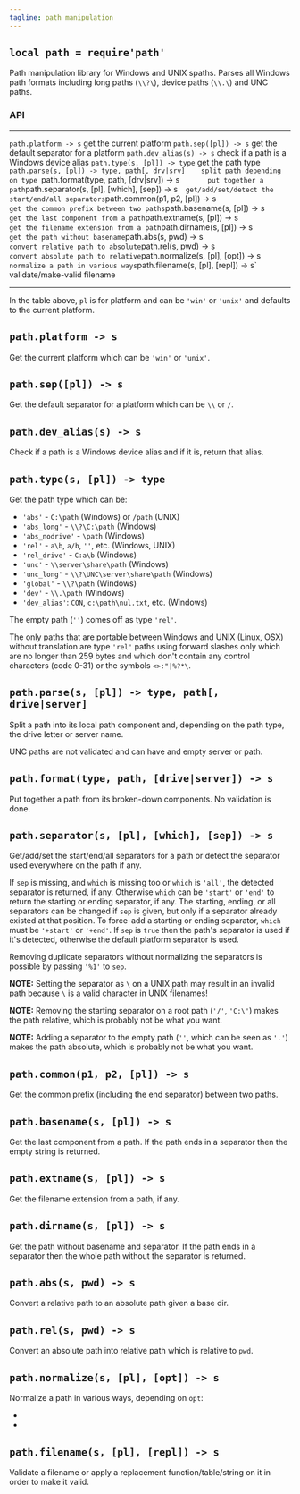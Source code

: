 ```yaml
---
tagline: path manipulation
---
```


## `local path = require'path'`

Path manipulation library for Windows and UNIX spaths. Parses all Windows
path formats including long paths (`\\?\`), device paths (`\\.\`)
and UNC paths.

### API

------------------------------------------------ ------------------------------------------------
`path.platform -> s`                             get the current platform
`path.sep([pl]) -> s`                            get the default separator for a platform
`path.dev_alias(s) -> s`                         check if a path is a Windows device alias
`path.type(s, [pl]) -> type`                     get the path type
`path.parse(s, [pl]) -> type, path[, drv|srv]    split path depending on type
`path.format(type, path, [drv|srv]) -> s`        put together a path
`path.separator(s, [pl], [which], [sep]) -> s`   get/add/set/detect the start/end/all separators
`path.common(p1, p2, [pl]) -> s`                 get the common prefix between two paths
`path.basename(s, [pl]) -> s`                    get the last component from a path
`path.extname(s, [pl]) -> s`                     get the filename extension from a path
`path.dirname(s, [pl]) -> s`                     get the path without basename
`path.abs(s, pwd) -> s`                          convert relative path to absolute
`path.rel(s, pwd) -> s`                          convert absolute path to relative
`path.normalize(s, [pl], [opt]) -> s`            normalize a path in various ways
`path.filename(s, [pl], [repl]) -> s`            validate/make-valid filename
------------------------------------------------ ------------------------------------------------

In the table above, `pl` is for platform and can be `'win'` or `'unix'` and
defaults to the current platform.

## `path.platform -> s`

Get the current platform which can be `'win'` or `'unix'`.

## `path.sep([pl]) -> s`

Get the default separator for a platform which can be `\\` or `/`.

## `path.dev_alias(s) -> s`

Check if a path is a Windows device alias and if it is, return that alias.

## `path.type(s, [pl]) -> type`

Get the path type which can be:

* `'abs'` - `C:\path` (Windows) or `/path` (UNIX)
* `'abs_long'` - `\\?\C:\path` (Windows)
* `'abs_nodrive'` - `\path` (Windows)
* `'rel'` - `a\b`, `a/b`, `''`, etc. (Windows, UNIX)
* `'rel_drive'` - `C:a\b` (Windows)
* `'unc'` - `\\server\share\path` (Windows)
* `'unc_long'` - `\\?\UNC\server\share\path` (Windows)
* `'global'` - `\\?\path` (Windows)
* `'dev'` - `\\.\path` (Windows)
* `'dev_alias'`: `CON`, `c:\path\nul.txt`, etc. (Windows)

The empty path (`''`) comes off as type `'rel'`.

The only paths that are portable between Windows and UNIX (Linux, OSX)
without translation are type `'rel'` paths using forward slashes only which
are no longer than 259 bytes and which don't contain any control characters
(code 0-31) or the symbols `<>:"|%?*\`.

## `path.parse(s, [pl]) -> type, path[, drive|server]`

Split a path into its local path component and, depending on the path type,
the drive letter or server name.

UNC paths are not validated and can have and empty server or path.

## `path.format(type, path, [drive|server]) -> s`

Put together a path from its broken-down components. No validation is done.

## `path.separator(s, [pl], [which], [sep]) -> s`

Get/add/set the start/end/all separators for a path or detect the separator
used everywhere on the path if any.

If `sep` is missing, and `which` is missing too or `which` is `'all'`,
the detected separator is returned, if any. Otherwise `which` can be
`'start'` or `'end'` to return the starting or ending separator, if any.
The starting, ending, or all separators can be changed if `sep` is given,
but only if a separator already existed at that position. To force-add
a starting or ending separator, `which` must be `'+start'` or `'+end'`.
If `sep` is `true` then the path's separator is used if it's detected,
otherwise the default platform separator is used.

Removing duplicate separators without normalizing the separators is possible
by passing `'%1'` to `sep`.

__NOTE:__ Setting the separator as `\` on a UNIX path may result in an
invalid path because `\` is a valid character in UNIX filenames!

__NOTE:__ Removing the starting separator on a root path (`'/'`, `'C:\'`)
makes the path relative, which is probably not be what you want.

__NOTE:__ Adding a separator to the empty path (`''`, which can be seen
as `'.'`) makes the path absolute, which is probably not be what you want.

## `path.common(p1, p2, [pl]) -> s`

Get the common prefix (including the end separator) between two paths.

## `path.basename(s, [pl]) -> s`

Get the last component from a path.
If the path ends in a separator then the empty string is returned.

## `path.extname(s, [pl]) -> s`

Get the filename extension from a path, if any.

## `path.dirname(s, [pl]) -> s`

Get the path without basename and separator. If the path ends in a separator
then the whole path without the separator is returned.

## `path.abs(s, pwd) -> s`

Convert a relative path to an absolute path given a base dir.

## `path.rel(s, pwd) -> s`

Convert an absolute path into relative path which is relative to `pwd`.

## `path.normalize(s, [pl], [opt]) -> s`

Normalize a path in various ways, depending on `opt`:

  *
  *

## `path.filename(s, [pl], [repl]) -> s`

Validate a filename or apply a replacement function/table/string on it in
order to make it valid.

